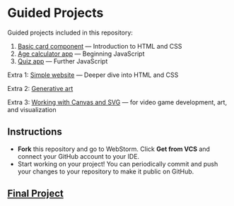 # Guided Projects

Guided projects included in this repository:

1. [Basic card component](guides/card-component.md) — Introduction to HTML and CSS
2. [Age calculator app](guides/age-calculator-app.md) — Beginning JavaScript
3. [Quiz app](guides/quiz-app.md) — Further JavaScript

Extra 1: [Simple website](guides/simple-website.md) — Deeper dive into HTML and CSS

Extra 2: [Generative art](guides/generative-art.md)

Extra 3: [Working with Canvas and SVG]() — for video game development, art, and visualization

## Instructions

- **Fork** this repository and go to WebStorm. Click **Get from VCS** and connect your GitHub account to your IDE.
- Start working on your project! You can periodically commit and push your changes to your repository to make it public
  on GitHub.

## [Final Project](guides/final-project.md)
